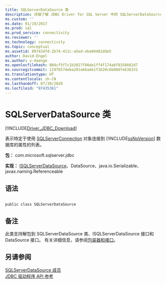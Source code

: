 ```yaml
---
title: SQLServerDataSource 类
description: 详细了解 JDBC Driver for SQL Server 中的 SQLServerDataSource 类的公共 API。
ms.custom: ''
ms.date: 01/19/2017
ms.prod: sql
ms.prod_service: connectivity
ms.reviewer: ''
ms.technology: connectivity
ms.topic: conceptual
ms.assetid: 097434fd-2b74-411c-a5ed-eba04481dde5
author: David-Engel
ms.author: v-daenge
ms.openlocfilehash: 084cf5f7c1b3927f86de1ff4f174a8f8358662d7
ms.sourcegitcommit: 129f8574eba201eb6ade1f1620c6b80dfe63b331
ms.translationtype: HT
ms.contentlocale: zh-CN
ms.lasthandoff: 07/30/2020
ms.locfileid: "87435361"
---
```

# <a name="sqlserverdatasource-class"></a>SQLServerDataSource 类
[!INCLUDE[Driver_JDBC_Download](../../../includes/driver_jdbc_download.md)]

  表示特定于使用 [SQLServerConnection](../../../connect/jdbc/reference/sqlserverconnection-class.md) 对象连接到 [!INCLUDE[ssNoVersion](../../../includes/ssnoversion-md.md)] 数据库的属性的列表。  
  
 **包：** com.microsoft.sqlserver.jdbc  
  
 **实现：** [ISQLServerDataSource](../../../connect/jdbc/reference/isqlserverdatasource-interface.md)、DataSource、java.io.Serializable、javax.naming.Referenceable  
  
## <a name="syntax"></a>语法  
  
```  
  
public class SQLServerDataSource  
```  
  
## <a name="remarks"></a>备注  
 此类支持解包到 SQLServerDataSource 类、ISQLServerDataSource 接口和 DataSource 接口。 有关详细信息，请参阅[包装器和接口](../../../connect/jdbc/wrappers-and-interfaces.md)。  
  
## <a name="see-also"></a>另请参阅  
 [SQLServerDataSource 成员](../../../connect/jdbc/reference/sqlserverdatasource-members.md)   
 [JDBC 驱动程序 API 参考](../../../connect/jdbc/reference/jdbc-driver-api-reference.md)  
  
  
